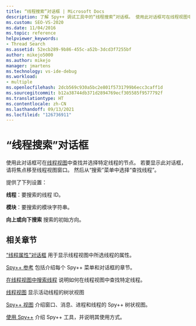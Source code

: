 ```yaml
---
title: “线程搜索”对话框 | Microsoft Docs
description: 了解 Spy++ 调试工具中的“线程搜索”对话框。 使用此对话框可在线程视图中查找并选择特定线程的节点。
ms.custom: SEO-VS-2020
ms.date: 11/04/2016
ms.topic: reference
helpviewer_keywords:
- Thread Search
ms.assetid: 52ecb289-9b86-455c-a52b-3dcd3f7255bf
author: mikejo5000
ms.author: mikejo
manager: jmartens
ms.technology: vs-ide-debug
ms.workload:
- multiple
ms.openlocfilehash: 2dcb569c930a5bc2e801f5731799b6ecc3caff1d
ms.sourcegitcommit: b12a38744db371d2894769ecf305585f9577792f
ms.translationtype: HT
ms.contentlocale: zh-CN
ms.lasthandoff: 09/13/2021
ms.locfileid: "126736911"
---
```

# <a name="thread-search-dialog-box"></a>“线程搜索”对话框
使用此对话框可在[线程视图](../debugger/threads-view.md)中查找并选择特定线程的节点。 若要显示此对话框，请将焦点移至线程视图窗口。 然后从“搜索”菜单中选择“查找线程”。

 提供了下列设置：

 **线程**：要搜索的线程 ID。

 **模块**：要搜索的模块字符串。

 **向上或向下搜索** 搜索的初始方向。

## <a name="related-sections"></a>相关章节
 [“线程属性”对话框](../debugger/thread-properties-dialog-box.md) 用于显示线程视图中所选线程的属性。

 [Spy++ 参考](../debugger/spy-increment-reference.md) 包括介绍每个 Spy++ 菜单和对话框的章节。

 [在线程视图中搜索线程](../debugger/how-to-search-for-a-thread-in-threads-view.md) 说明如何在线程视图中查找特定线程。

 [线程视图](../debugger/threads-view.md) 显示活动线程的树状视图

 [Spy++ 视图](../debugger/spy-increment-views.md) 介绍窗口、消息、进程和线程的 Spy++ 树状视图。

 [使用 Spy++](../debugger/using-spy-increment.md) 介绍 Spy++ 工具，并说明其使用方式。